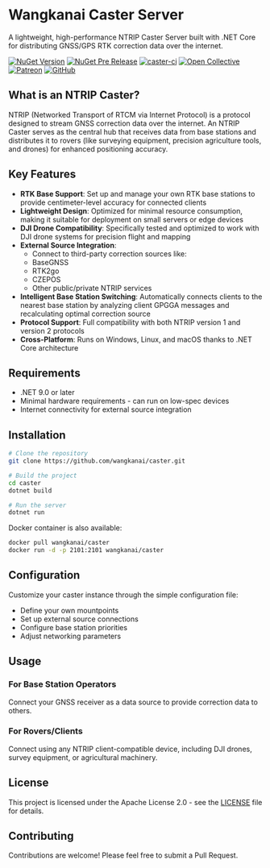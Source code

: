 # Wangkanai Caster Server

A lightweight, high-performance NTRIP Caster Server built with .NET Core for distributing GNSS/GPS RTK correction data over the internet.

[![NuGet Version](https://img.shields.io/nuget/v/wangkanai.caster)](https://www.nuget.org/packages/wangkanai.caster)
[![NuGet Pre Release](https://img.shields.io/nuget/vpre/wangkanai.caster)](https://www.nuget.org/packages/wangkanai.caster)
[![caster-ci](https://github.com/wangkanai/caster/actions/workflows/dotnet.yml/badge.svg)](https://github.com/wangkanai/caster/actions/workflows/dotnet.yml)
[![Open Collective](https://img.shields.io/badge/open%20collective-support%20me-3385FF.svg)](https://opencollective.com/wangkanai)
[![Patreon](https://img.shields.io/badge/patreon-support%20me-d9643a.svg)](https://www.patreon.com/wangkanai)
[![GitHub](https://img.shields.io/github/license/wangkanai/caster)](https://github.com/wangkanai/caster/blob/main/LICENSE)

## What is an NTRIP Caster?

NTRIP (Networked Transport of RTCM via Internet Protocol) is a protocol designed to stream GNSS correction data over the internet. An NTRIP Caster serves as the central hub that receives data from base stations and distributes it to rovers (like surveying equipment, precision agriculture tools, and drones) for enhanced positioning accuracy.

## Key Features

- **RTK Base Support**: Set up and manage your own RTK base stations to provide centimeter-level accuracy for connected clients
- **Lightweight Design**: Optimized for minimal resource consumption, making it suitable for deployment on small servers or edge devices
- **DJI Drone Compatibility**: Specifically tested and optimized to work with DJI drone systems for precision flight and mapping
- **External Source Integration**:
  - Connect to third-party correction sources like:
  - BaseGNSS
  - RTK2go
  - CZEPOS
  - Other public/private NTRIP services
- **Intelligent Base Station Switching**: Automatically connects clients to the nearest base station by analyzing client GPGGA messages and recalculating optimal correction source
- **Protocol Support**: Full compatibility with both NTRIP version 1 and version 2 protocols
- **Cross-Platform**: Runs on Windows, Linux, and macOS thanks to .NET Core architecture

## Requirements

- .NET 9.0 or later
- Minimal hardware requirements - can run on low-spec devices
- Internet connectivity for external source integration

## Installation

```bash
# Clone the repository
git clone https://github.com/wangkanai/caster.git

# Build the project
cd caster
dotnet build

# Run the server
dotnet run
```

Docker container is also available:

```bash
docker pull wangkanai/caster
docker run -d -p 2101:2101 wangkanai/caster
```

## Configuration

Customize your caster instance through the simple configuration file:
- Define your own mountpoints
- Set up external source connections
- Configure base station priorities
- Adjust networking parameters

## Usage

### For Base Station Operators
Connect your GNSS receiver as a data source to provide correction data to others.

### For Rovers/Clients
Connect using any NTRIP client-compatible device, including DJI drones, survey equipment, or agricultural machinery.

## License

This project is licensed under the Apache License 2.0 - see the [LICENSE](LICENSE) file for details.

## Contributing

Contributions are welcome! Please feel free to submit a Pull Request.
